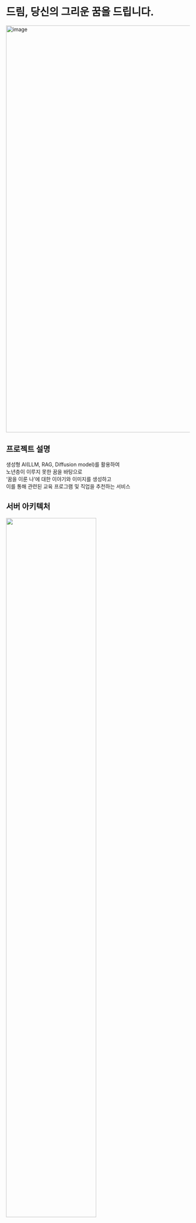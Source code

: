 # 드림, 당신의 그리운 꿈을 드립니다.
<img width="1112" alt="image" src="https://github.com/user-attachments/assets/187ad483-838e-4000-a97c-9204866cd829">


## 프로젝트 설명
생성형 AI(LLM, RAG, Diffusion model)를 활용하여 <br>
노년층이 이루지 못한 꿈을 바탕으로 <br>
‘꿈을 이룬 나’에 대한 이야기와 이미지를 생성하고 <br>
이를 통해 관련된 교육 프로그램 및 직업을 추천하는 서비스

## 서버 아키텍처
<img src = https://github.com/user-attachments/assets/0c8eebb9-7878-4be1-83fb-634cb3714b7d height=70% width=70%/>

## 데이터 흐름도 (이미지 / 스토리 생성)
<img src = https://github.com/user-attachments/assets/aa8b91ea-45e9-49f0-bb69-95fe91d61013 height=70% width=70%/>

## 팀원 및 역할
- [Ilmin.cho(조일민)](https://github.com/IlMinCho)
- [Milo.Kim(김민제)](https://github.com/alswp006)
- [Roki.Kim(김경록)](https://github.com/KimGyeongLock)
- [Lucas.Kwon(권오준)](https://github.com/5joon-kwon)
- [Mango.Ryu(류지환)](https://github.com/mng990)
- [Peter.Sim(심상훈)](https://github.com/sanghoon416)

## 시연 영상
🎥 [youtube](https://www.youtube.com/watch?v=osfrC2cH62U&feature=youtu.be)
